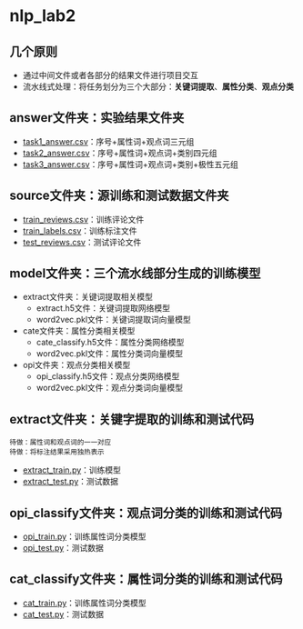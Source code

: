 # nlp_lab2
## 几个原则
- 通过中间文件或者各部分的结果文件进行项目交互
- 流水线式处理：将任务划分为三个大部分：**关键词提取**、**属性分类**、**观点分类**
## answer文件夹：实验结果文件夹
- [task1_answer.csv](./answer/task1_answer.csv)：序号+属性词+观点词三元组
- [task2_answer.csv](./answer/task2_answer.csv)：序号+属性词+观点词+类别四元组
- [task3_answer.csv](./answer/task3_answer.csv)：序号+属性词+观点词+类别+极性五元组
## source文件夹：源训练和测试数据文件夹
- [train_reviews.csv](./source/train_reviews.csv)：训练评论文件
- [train_labels.csv](./source/train_labels.csv)：训练标注文件
- [test_reviews.csv](./source/test_reviews.csv)：测试评论文件
## model文件夹：三个流水线部分生成的训练模型
- extract文件夹：关键词提取相关模型
    - extract.h5文件：关键词提取网络模型
    - word2vec.pkl文件：关键词提取词向量模型
- cate文件夹：属性分类相关模型
    - cate_classify.h5文件：属性分类网络模型
    - word2vec.pkl文件：属性分类词向量模型
- opi文件夹：观点分类相关模型
    - opi_classify.h5文件：观点分类网络模型
    - word2vec.pkl文件：观点分类词向量模型
## extract文件夹：关键字提取的训练和测试代码
    待做：属性词和观点词的一一对应
    待做：将标注结果采用独热表示
- [extract_train.py](./extract/extract_train.py)：训练模型
- [extract_test.py](./extract/extract_test.py)：测试数据
## opi_classify文件夹：观点词分类的训练和测试代码
- [opi_train.py](./opi_classify/opi_train.py)：训练属性词分类模型
- [opi_test.py](./opi_classify/opi_test.py)：测试数据
## cat_classify文件夹：属性词分类的训练和测试代码
- [cat_train.py](./cat_classify/cat_train.py)：训练属性词分类模型
- [cat_test.py](./cat_classify/cat_test.py)：测试数据